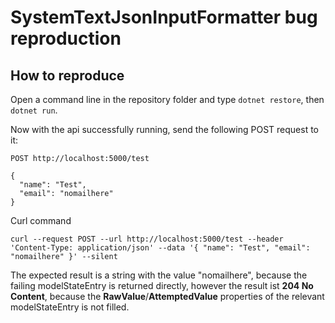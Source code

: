 # SystemTextJsonInputFormatter bug reproduction

## How to reproduce

Open a command line in the repository folder and type `dotnet restore`, then `dotnet run`.

Now with the api successfully running, send the following POST request to it:

```
POST http://localhost:5000/test

{
  "name": "Test",
  "email": "nomailhere"
}
```

Curl command

```
curl --request POST --url http://localhost:5000/test --header 'Content-Type: application/json' --data '{ "name": "Test", "email": "nomailhere" }' --silent
```

The expected result is a string with the value "nomailhere", because the failing modelStateEntry is returned directly, however the result ist **204 No Content**, because the **RawValue**/**AttemptedValue** properties of the relevant modelStateEntry is not filled.